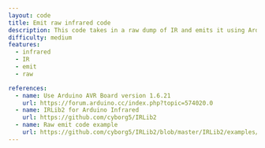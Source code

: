 ```yaml
---
layout: code
title: Emit raw infrared code
description: This code takes in a raw dump of IR and emits it using Arduino Zero with SAMD21G micro-controller on a crystalless custom PCB.
difficulty: medium
features:
  - infrared
  - IR
  - emit
  - raw

references:
  - name: Use Arduino AVR Board version 1.6.21
    url: https://forum.arduino.cc/index.php?topic=574020.0
  - name: IRLib2 for Arduino Infrared
    url: https://github.com/cyborg5/IRLib2
  - name: Raw emit code example
    url: https://github.com/cyborg5/IRLib2/blob/master/IRLib2/examples/rawSend/rawSend.ino
---
```

